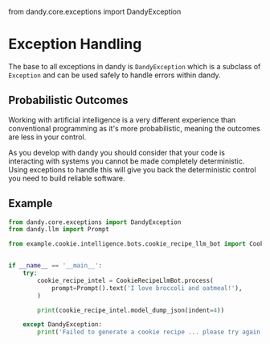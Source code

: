 from dandy.core.exceptions import DandyException

# Exception Handling

The base to all exceptions in dandy is `DandyException` which is a subclass of `Exception` and can be used safely to handle errors within dandy.

## Probabilistic Outcomes

Working with artificial intelligence is a very different experience than conventional programming as it's more probabilistic, meaning the outcomes are less in your control.

As you develop with dandy you should consider that your code is interacting with systems you cannot be made completely deterministic.
Using exceptions to handle this will give you back the deterministic control you need to build reliable software.

## Example

```py title="main.py"
from dandy.core.exceptions import DandyException
from dandy.llm import Prompt

from example.cookie.intelligence.bots.cookie_recipe_llm_bot import CookieRecipeLlmBot


if __name__ == '__main__':
    try:
        cookie_recipe_intel = CookieRecipeLlmBot.process(
            prompt=Prompt().text('I love broccoli and oatmeal!'),
        )

        print(cookie_recipe_intel.model_dump_json(indent=4))

    except DandyException:
        print('Failed to generate a cookie recipe ... please try again')

```